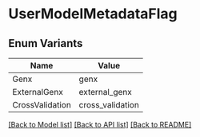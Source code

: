 # UserModelMetadataFlag

## Enum Variants

| Name | Value |
|---- | -----|
| Genx | genx |
| ExternalGenx | external_genx |
| CrossValidation | cross_validation |


[[Back to Model list]](../README.md#documentation-for-models) [[Back to API list]](../README.md#documentation-for-api-endpoints) [[Back to README]](../README.md)


